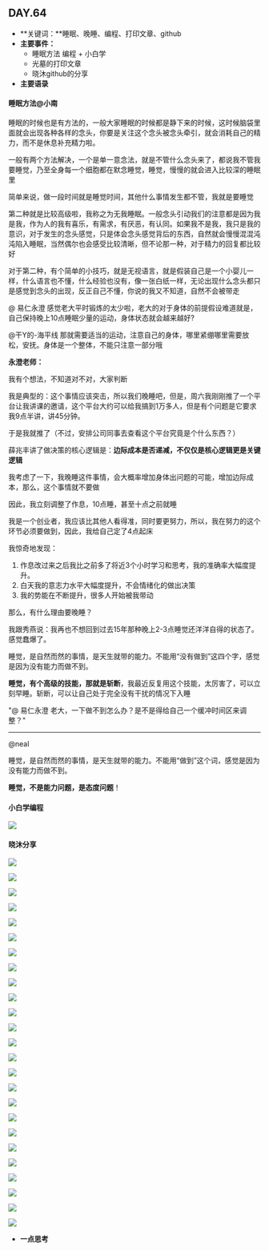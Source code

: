  ## DAY.64
+ **关键词：**睡眠、晚睡、编程、打印文章、github
+ **主要事件：**
    + 睡眠方法
编程    + 小白学
    + 光墓的打印文章
    + 晓沐github的分享
+ **主要语录**

#### 睡眠方法@小南

睡眠的时候也是有方法的，一般大家睡眠的时候都是静下来的时候，这时候脑袋里面就会出现各种各样的念头，你要是关注这个念头被念头牵引，就会消耗自己的精力，而不是休息补充精力啦。

一般有两个方法解决，一个是单一意念法，就是不管什么念头来了，都说我不管我要睡觉，乃至全身每一个细胞都在默念睡觉，睡觉，慢慢的就会进入比较深的睡眠里

简单来说，做一段时间就是睡觉时间，其他什么事情发生都不管，我就是要睡觉


第二种就是比较高级啦，我称之为无我睡眠。一般念头引动我们的注意都是因为我是我，作为人的我有喜乐，有需求，有厌恶，有认同。如果我不是我，我只是我的意识，对于发生的念头感觉，只是体会念头感觉背后的东西，自然就会慢慢混混沌沌陷入睡眠，当然偶尔也会感受比较清晰，但不论那一种，对于精力的回复都比较好

对于第二种，有个简单的小技巧，就是无视语言，就是假装自己是一个小婴儿一样，什么语言也不懂，什么经验也没有，像一张白纸一样，无论出现什么念头都只是感觉到念头的出现，反正自己不懂，你说的我又不知道，自然不会被带走

@ 易仁永澄 感觉老大平时锻炼的太少啦，老大的对于身体的前提假设难道就是，自己保持晚上10点睡眠少量的运动，身体状态就会越来越好?

@干Y的-海平线 那就需要适当的运动，注意自己的身体，哪里紧绷哪里需要放松，安抚。身体是一个整体，不能只注意一部分哦

**永澄老师：**

我有个想法，不知道对不对，大家判断

我是典型的：这个事情应该突击，所以我们晚睡吧，但是，周六我刚刚推了一个平台让我讲课的邀请，这个平台大约可以给我搞到1万多人，但是有个问题是它要求我9点半讲，讲45分钟。

于是我就推了（不过，安排公司同事去查看这个平台究竟是个什么东西？）

薛兆丰讲了做决策的核心逻辑是：**边际成本是否递减，不仅仅是核心逻辑更是关键逻辑**

我考虑了一下，我晚睡这件事情，会大概率增加身体出问题的可能，增加边际成本，那么，这个事情就不要做

因此，我立刻调整了作息，10点睡，甚至十点之前就睡

我是一个创业者，我应该比其他人看得准，同时要更努力，所以，我在努力的这个环节必须要做到，因此，我给自己定了4点起床

我惊奇地发现：

1. 作息改过来之后我比之前多了将近3个小时学习和思考，我的准确率大幅度提升。
2. 白天我的意志力水平大幅度提升，不会情绪化的做出决策
3. 我的势能在不断提升，很多人开始被我带动

那么，有什么理由要晚睡？

我跟秀燕说：我再也不想回到过去15年那种晚上2-3点睡觉还洋洋自得的状态了。感觉蠢爆了。

睡觉，是自然而然的事情，是天生就带的能力。不能用“没有做到”这四个字，感觉是因为没有能力而做不到。

**睡觉，有个高级的技能，那就是斩断**，我最近反复用这个技能，太厉害了，可以立刻早睡。斩断，可以让自己处于完全没有干扰的情况下入睡

"@ 易仁永澄 老大，一下做不到怎么办？是不是得给自己一个缓冲时间区来调整？"
- - - - -----
@neal 


睡觉，是自然而然的事情，是天生就带的能力。不能用“做到”这个词，感觉是因为没有能力而做不到。

**睡觉，不是能力问题，是态度问题**！

#### 小白学编程


![](./_image/205549800813955484.png)
#### 晓沐分享


![](./_image/313d2b8c57c30da41964bf1eaad4826.jpg)

![](./_image/4ff55087a6b6f9ad9e11be8fcaa5e94.jpg)

![](./_image/559344f6b71be982ba2f8d702b70114.jpg)

![](./_image/a0c3037c37dcdd80f38dfa28f0e8687.jpg)

![](./_image/d51c02fba806ead3a449e33ae2d00fd.jpg)

![](./_image/aef93d6ecc60d7775d06bc5996326d2.jpg)

![](./_image/08debdf60a03fcbfd5d8c823ce0e5d4.jpg)

![](./_image/1fc5acc1a21b5ae2aa3adc4a9235c1e.jpg)

![](./_image/21c32b8af499a5a2920be6a05a28d7d.jpg)

![](./_image/78333fedfb1be9207862912e4e49611.jpg)

![](./_image/bc498e493be6510869ef1fc7d2a797f.jpg)

![](./_image/bab7fb050693de1dbe2c1840c535a44.jpg)

![](./_image/2a7a5d363de52b22fa8e3d0707c55ee.jpg)


![](./_image/6b94ab7762748c8d1e33c3d54dbe321.jpg)

![](./_image/cd947276a5fb0b30bf97964a0645fbf.jpg)

![](./_image/57bd7f2b18aed1a2e8eadfcbb15130e.jpg)

![](./_image/c9faccb47e9e6c1330fc2dac38143c7.jpg)

![](./_image/0483f4243fed6e46aa6820b2c21a7f8.jpg)

![](./_image/902fe01eb42c970075b75f9bc9c4505.jpg)

![](./_image/8e3bfcaa6fb4e4921f2e25d91db94f1.jpg)

![](./_image/0d0be0466e324f1cbaaafba61548978.jpg)

![](./_image/1614e14295ab9e25d128b4f771c3ec1.jpg)

![](./_image/d393b4c7e8c666e2f1139ee9fd831ee.jpg)

![](./_image/ae2e5775c76d528ed6305a64864a443.jpg)

![](./_image/94ec713677c9d60c095f48a49ca72d0.jpg)


+ **一点思考**